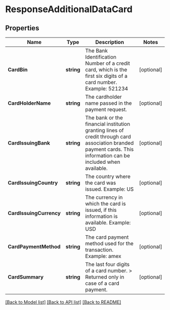 # ResponseAdditionalDataCard

## Properties

Name | Type | Description | Notes
------------ | ------------- | ------------- | -------------
**CardBin** | **string** | The Bank Identification Number of a credit card, which is the first six digits of a card number.  Example: 521234 | [optional] 
**CardHolderName** | **string** | The cardholder name passed in the payment request. | [optional] 
**CardIssuingBank** | **string** | The bank or the financial institution granting lines of credit through card association branded payment cards. This information can be included when available. | [optional] 
**CardIssuingCountry** | **string** | The country where the card was issued.  Example: US | [optional] 
**CardIssuingCurrency** | **string** | The currency in which the card is issued, if this information is available.  Example: USD | [optional] 
**CardPaymentMethod** | **string** | The card payment method used for the transaction.  Example: amex | [optional] 
**CardSummary** | **string** | The last four digits of a card number. &gt; Returned only in case of a card payment. | [optional] 

[[Back to Model list]](../README.md#documentation-for-models) [[Back to API list]](../README.md#documentation-for-api-endpoints) [[Back to README]](../README.md)


